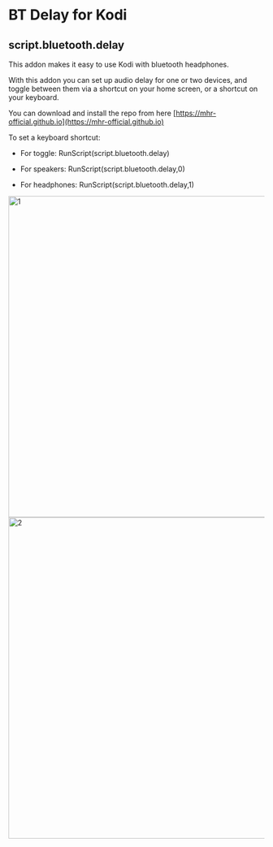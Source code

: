 # BT Delay for Kodi
## script.bluetooth.delay
This addon makes it easy to use Kodi with bluetooth headphones.

With this addon you can set up audio delay for one or two devices, and toggle between them via a shortcut on your home screen, or a shortcut on your keyboard.

You can download and install the repo from here [https://mhr-official.github.io](https://mhr-official.github.io)

To set a keyboard shortcut:

* For toggle:    RunScript(script.bluetooth.delay)

* For speakers:  RunScript(script.bluetooth.delay,0)

* For headphones:  RunScript(script.bluetooth.delay,1)


<img width="633" alt="1" src="https://user-images.githubusercontent.com/75268095/156021381-50607683-27f2-4d39-80c3-25b9c3031605.png">

<img width="633" alt="2" src="https://user-images.githubusercontent.com/75268095/156021417-abcdb5bb-c796-43d4-8915-fffde4ad03e5.png">
